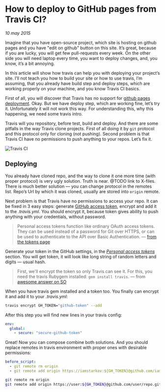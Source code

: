 # How to deploy to GitHub pages from Travis CI?

_10 may 2015_

Imagine that you have open-source project, which site is hosting on github pages and you have "edit on github" button on this site. It’s great, because if you are lucky, you will get few pull-requests every week. On the other side you will need laptop every time, you want to deploy changes, and, you know, it’s a bit annoying.

In this article will show how travis can help you with deploying your project’s site. I’ll not teach you how to build your site or how to use travis, I’m assuming, that you already have build step and deploy steps, which are working properly on your machine, and you know Travis CI basics.


First of all, you will discover that Travis has no support for [github pages deployment][deploy-list]. Okay. But we have deploy step, which are working fine, let’s try it. Unfortunately it will not work this way. For understanding this, why this happening, we need some travis intro.

Travis will you repository, before test, build and deploy. And there are some pitfalls in the way Travis clone projects. First of all doing it by `git` protocol and this protocol only for cloning (not pushing). Second problem is that Travis CI have no permissions to push anything to your repos. Let’s fix it.

![Travis CI](http://i.imgur.com/U1K3xkv.png)

[deploy-list]: http://docs.travis-ci.com/user/deployment/

## Deploying

You already have cloned repo, and the way to clone it one more time (with proper protocol) is very ugly solution. Truth is near. @TODO link to X-files. There is much better solution — you can change protocol in the remotes list. Repo’s Url by which it  was cloned, usually are stored into `origin` remote.

Next problem is that Travis have no permissions to access your repo. It can be fixed in 3 easy steps: generate [GitHub access token][tokens], encrypt and add it to the _.travis.yml_. You should encrypt it, because token gives ability to push anything with your credentials, without password.

> Personal access tokens function like ordinary OAuth access tokens. They can be used instead of a password for Git over HTTPS, or can be used to authenticate to the API over Basic Authentication. — [from the tokens page][tokens]

Generate your token in the GitHub settings, in the
_[Personal access tokens][tokens]_ section. You will get token, it will look
like long string of random letters and digits — usual hash.

> First, we'll encrypt the token so only Travis can see it. For this,
you need the travis Rubygem installed: `gem install travis`.
— from [awesome answer on SO][SO]

When you have travis gem installed and a token too. You finally can encrypt it
and add it to your _.travis.yml_:

```sh
travis encrypt GH_TOKEN="github-token" --add
```

After this step you will find new lines in your travis config:

```yml
env:
  global:
    - secure: "secure-github-token"
```

Great! Now you can compose combine both solutions. And you should replace remotes in travis environment with proper ones with desirable permissions:

```yml
before_script:
  - git remote rm origin
  - git remote add origin https://iamstarkov:${GH_TOKEN}@github.com/iamstarkov/iamstarkov.github.io.git
```

[tokens]: https://github.com/settings/tokens
[SO]: http://stackoverflow.com/a/18029286/1057730

```sh
git remote rm origin
git remote add origin https://user:${GH_TOKEN}@github.com/user/repo.git
```
